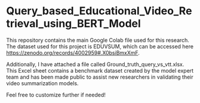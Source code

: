 # Query_based_Educational_Video_Retrieval_using_BERT_Model
This repository contains the main Google Colab file used for this research. The dataset used for this project is EDUVSUM, which can be accessed here
https://zenodo.org/records/4002959#.X0bsiBmxXmF.

Additionally, I have attached a file called Ground_truth_query_vs_vtt.xlsx. This Excel sheet contains a benchmark dataset created by the model expert team and has been made public to assist new researchers in validating their video summarization models.

Feel free to customize further if needed!
